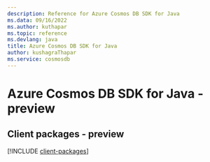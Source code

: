 ```yaml
---
description: Reference for Azure Cosmos DB SDK for Java
ms.data: 09/16/2022
ms.author: kuthapar
ms.topic: reference
ms.devlang: java
title: Azure Cosmos DB SDK for Java
author: kushagraThapar
ms.service: cosmosdb
---
```

# Azure Cosmos DB SDK for Java - preview

## Client packages - preview
[!INCLUDE [client-packages](cosmos-db-client-index.md)]